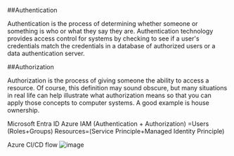 ##Authentication


Authentication is the process of determining whether someone or something is who or what they say they are. Authentication technology provides access control for systems
by checking to see if a user's credentials match the credentials in a database of authorized users or a data authentication server.




##Authorization 


Authorization is the process of giving someone the ability to access a resource. Of course, this definition may sound obscure, but many situations in real life can help
illustrate what authorization means so that you can apply those concepts to computer systems. A good example is house ownership.


Microsoft Entra ID
Azure IAM (Authentication + Authorization) =Users (Roles+Groups)  Resources=(Service Principle+Managed Identity Principle)


Azure CI/CD flow
![image](https://github.com/user-attachments/assets/7d6c75a9-5abb-4d92-821b-9ab8309e12c5)
